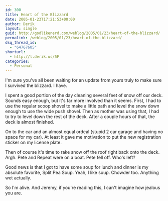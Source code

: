 ```yaml
---
id: 300
title: Heart of the Blizzard
date: 2005-01-23T17:21:53+00:00
author: Derik
layout: single
guid: http://godlikenerd.com/weblog/2005/01/23/heart-of-the-blizzard/
permalink: /weblog/2005/01/23/heart-of-the-blizzard/
dsq_thread_id:
  - "64767605"
shorturl:
  - http://l.derik.us/5F
categories:
  - Personal
---
```

I'm sure you've all been waiting for an update from yours truly to make sure I survived the blizzard. I have.

I spent a good portion of the day cleaning several feet of snow off our deck. Sounds easy enough, but it's far more involved than it seems. First, I had to use the regular scoop shovel to make a little path and level the snow down enough to use the wide push shovel. Then as mother was using that, I had to try to level down the rest of the deck. After a couple hours of that, the deck is almost finished.

On to the car and an almost equal ordeal (stupid 2 car garage and having no space for my car). At least it gave me motivation to put the new registration sticker on my license plate.

Then of course it's time to rake snow off the roof right back onto the deck. Argh. Pete and Repeat were on a boat. Pete fell off. Who's left?

Good news is that I got to have some soup for lunch and dinner is my absolute favorite, Split Pea Soup. Yeah, I like soup. Chowder too. Anything wet actually.

So I'm alive. And Jeremy, if you're reading this, I can't imagine how jealous you are.